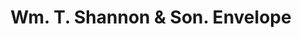 ---
doi: 10.7916/D88W4RGC
date_other: '1884'
date_other_textual: '1884'
form: printed ephemera
genre:
- Envelopes
name:
- Wm. T. Shannon & Son
object_in_context_url: https://biggert.cul.columbia.edu/items/view/ave_biggert_01502
subject_hierarchical_geographic:
- Pittsburgh, Pennsylvania, United States
subject_name:
- Wm. T. Shannon & Son
title: Wm. T. Shannon & Son. Envelope
sort_title: Wm. T. Shannon & Son. Envelope
call_number: ave_biggert_01502
coordinates:
- 40.439722222222215,-79.97638888888889
pid: ave_biggert_01502
identifiers: ave_biggert_01502
canvas_id: ldpd:396763
permalink: "/items/ave_biggert_01502/"
layout: iiif-image-page
---